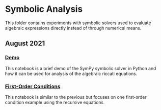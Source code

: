 # Symbolic Analysis

This folder contains experiments with symbolic solvers used to evaluate algebraic expressions directly instead of through numerical means.

## August 2021

### [Demo](https://github.com/jbrightuniverse/strategic_influencer_of_naive_agents/blob/main/symbolic/demo.pdf)
This notebook is a brief demo of the SymPy symbolic solver in Python and how it can be used for analysis of the algebraic riccati equations.

### [First-Order Conditions](https://github.com/jbrightuniverse/strategic_influencer_of_naive_agents/blob/main/symbolic/first_order_conditions.pdf)
This notebook is similar to the previous but focuses on one first-order condition example using the recursive equations.
